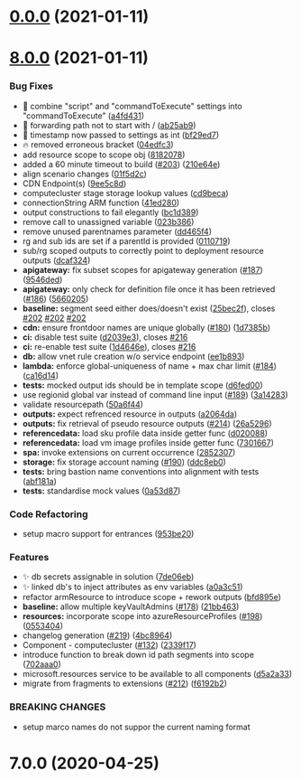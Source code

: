 # [0.0.0](https://github.com/hamlet-io/engine-plugin-aws/compare/v8.0.0...v0.0.0) (2021-01-11)



# [8.0.0](https://github.com/hamlet-io/engine-plugin-aws/compare/v7.0.0...v8.0.0) (2021-01-11)


### Bug Fixes

* :bug: combine "script" and "commandToExecute" settings into "commandToExecute" ([a4fd431](https://github.com/hamlet-io/engine-plugin-aws/commit/a4fd431c9958661eee66e59aa4f6a5251798ebdf))
* :bug: forwarding path not to start with / ([ab25ab9](https://github.com/hamlet-io/engine-plugin-aws/commit/ab25ab9427c96aa371cacb65153d9f23db722c71))
* :bug: timestamp now passed to settings as int ([bf29ed7](https://github.com/hamlet-io/engine-plugin-aws/commit/bf29ed792b902951061372b0ca0531807dcb71f2))
* :fire: removed erroneous bracket ([04edfc3](https://github.com/hamlet-io/engine-plugin-aws/commit/04edfc3876201f630aef44267013535b79266af5))
* add resource scope to scope obj ([8182078](https://github.com/hamlet-io/engine-plugin-aws/commit/8182078985fc12bf2f1e107db41e430a0769baf5))
* added a 60 minute timeout to build ([#203](https://github.com/hamlet-io/engine-plugin-aws/issues/203)) ([210e64e](https://github.com/hamlet-io/engine-plugin-aws/commit/210e64eaeb7374fca84a9404cea9e50f4f2d7e40))
* align scenario changes ([01f5d2c](https://github.com/hamlet-io/engine-plugin-aws/commit/01f5d2c449d9d1826045ccee7fb9e3508741031a))
* CDN Endpoint(s)  ([9ee5c8d](https://github.com/hamlet-io/engine-plugin-aws/commit/9ee5c8d07112807ca581cf4d13d0afa358f9f5e7))
* computecluster stage storage lookup values ([cd9beca](https://github.com/hamlet-io/engine-plugin-aws/commit/cd9becaf2511e2566d82d9fa0d05863374785d78))
* connectionString ARM function ([41ed280](https://github.com/hamlet-io/engine-plugin-aws/commit/41ed280985e6cfa5b9b8ebeeb546dd107ba29c8c))
* output constructions to fail elegantly ([bc1d389](https://github.com/hamlet-io/engine-plugin-aws/commit/bc1d389467b23a0032f73a124b9c0bbe9f16cd2f))
* remove call to unassigned variable ([023b386](https://github.com/hamlet-io/engine-plugin-aws/commit/023b38606b0d238dd55ad2dc52c3b2bbc842dd57))
* remove unused parentnames parameter ([dd465f4](https://github.com/hamlet-io/engine-plugin-aws/commit/dd465f46ff588209c16ec5488c86efa55fb2b97e))
* rg and sub ids are set if a parentId is provided ([0110719](https://github.com/hamlet-io/engine-plugin-aws/commit/01107198e7360aa313a416d59317ed8a07bfe190))
* sub/rg scoped outputs to correctly point to deployment resource outputs ([dcaf324](https://github.com/hamlet-io/engine-plugin-aws/commit/dcaf3249b596562a2b1d5d17964a0fa66f8df67b))
* **apigateway:** fix subset scopes for apigateway generation ([#187](https://github.com/hamlet-io/engine-plugin-aws/issues/187)) ([9546ded](https://github.com/hamlet-io/engine-plugin-aws/commit/9546dedd1991b64e70a6015f924451c8800dafe0))
* **apigateway:** only check for definition file once it has been retrieved ([#186](https://github.com/hamlet-io/engine-plugin-aws/issues/186)) ([5660205](https://github.com/hamlet-io/engine-plugin-aws/commit/566020566ce2cda16845ae0f84b445eebee95891))
* **baseline:** segment seed either does/doesn't exist ([25bec2f](https://github.com/hamlet-io/engine-plugin-aws/commit/25bec2f1986c14c0fef98b8f9831a0df0d4dbc3b)), closes [#202](https://github.com/hamlet-io/engine-plugin-aws/issues/202) [#202](https://github.com/hamlet-io/engine-plugin-aws/issues/202) [#202](https://github.com/hamlet-io/engine-plugin-aws/issues/202)
* **cdn:** ensure frontdoor names are unique globally ([#180](https://github.com/hamlet-io/engine-plugin-aws/issues/180)) ([1d7385b](https://github.com/hamlet-io/engine-plugin-aws/commit/1d7385be281c96a5344aa07fdb5cbae172606f25))
* **ci:** disable test suite ([d2039e3](https://github.com/hamlet-io/engine-plugin-aws/commit/d2039e3bdc3a5318c8d0817f436d3078e4ed1792)), closes [#216](https://github.com/hamlet-io/engine-plugin-aws/issues/216)
* **ci:** re-enable test suite ([1d4646e](https://github.com/hamlet-io/engine-plugin-aws/commit/1d4646ec07f8070a86b1e713b8eeddeae3afd91e)), closes [#216](https://github.com/hamlet-io/engine-plugin-aws/issues/216)
* **db:** allow vnet rule creation w/o service endpoint ([ee1b893](https://github.com/hamlet-io/engine-plugin-aws/commit/ee1b893c4f49875589ae421e8f0f36e0732d64a1))
* **lambda:** enforce global-uniqueness of name + max char limit ([#184](https://github.com/hamlet-io/engine-plugin-aws/issues/184)) ([ca16d14](https://github.com/hamlet-io/engine-plugin-aws/commit/ca16d142384bae370c46b704eef212deb0cca300))
* **tests:** mocked output ids should be in template scope ([d6fed00](https://github.com/hamlet-io/engine-plugin-aws/commit/d6fed00756276a5a2b4edb9b6a3aec496855b0e4))
* use regionid global var instead of command line input ([#189](https://github.com/hamlet-io/engine-plugin-aws/issues/189)) ([3a14283](https://github.com/hamlet-io/engine-plugin-aws/commit/3a14283aa30964eb363d47ad144ed4293f3609e0))
* validate resourcepath ([50a6f44](https://github.com/hamlet-io/engine-plugin-aws/commit/50a6f4456b58542fbb20a789f905750ca854da22))
* **outputs:** expect refrenced resource in outputs ([a2064da](https://github.com/hamlet-io/engine-plugin-aws/commit/a2064da1f5811e75728864bf0561c31464b69cba))
* **outputs:** fix retrieval of pseudo resource outputs ([#214](https://github.com/hamlet-io/engine-plugin-aws/issues/214)) ([26a5296](https://github.com/hamlet-io/engine-plugin-aws/commit/26a5296a797a24fcfae8f8ff653a916b1c105cb6))
* **referencedata:** load sku profile data inside getter func ([d020088](https://github.com/hamlet-io/engine-plugin-aws/commit/d020088beb892d55fc571d9b6bfd1e773518786a))
* **referencedata:** load vm image profiles inside getter func ([7301667](https://github.com/hamlet-io/engine-plugin-aws/commit/7301667b26b3f90bca61ae68fe1e76cc4b26ae1f))
* **spa:** invoke extensions on current occurrence ([2852307](https://github.com/hamlet-io/engine-plugin-aws/commit/285230729c386094cc4d4bbf7f52d019ac36a0d7))
* **storage:** fix storage account naming ([#190](https://github.com/hamlet-io/engine-plugin-aws/issues/190)) ([ddc8eb0](https://github.com/hamlet-io/engine-plugin-aws/commit/ddc8eb0255b3a001290867d20f34a4b789456ec7))
* **tests:** bring bastion name conventions into alignment with tests ([abf181a](https://github.com/hamlet-io/engine-plugin-aws/commit/abf181ae5ca1fcb837c9e38f4f3368526f9601a8))
* **tests:** standardise mock values ([0a53d87](https://github.com/hamlet-io/engine-plugin-aws/commit/0a53d871ddd084d7d4625914de9a23cb7e2ea198))


### Code Refactoring

* setup macro support for entrances ([953be20](https://github.com/hamlet-io/engine-plugin-aws/commit/953be200bbc8169a49469df48d3366179cd0e670))


### Features

* :sparkles: db secrets assignable in solution ([7de06eb](https://github.com/hamlet-io/engine-plugin-aws/commit/7de06eb7177170ac9c08e88cb699f2bb8600c714))
* :sparkles: linked db's to inject attributes as env variables ([a0a3c51](https://github.com/hamlet-io/engine-plugin-aws/commit/a0a3c51745ad2a04b07a2ab0ba9b24fd5e6c35db))
* refactor armResource to introduce scope + rework outputs ([bfd895e](https://github.com/hamlet-io/engine-plugin-aws/commit/bfd895ed77293b253d349d0f8c75b36ef9dc5282))
* **baseline:** allow multiple keyVaultAdmins ([#178](https://github.com/hamlet-io/engine-plugin-aws/issues/178)) ([21bb463](https://github.com/hamlet-io/engine-plugin-aws/commit/21bb46310b9444d7a993db618bcd6ac4b8e15974))
* **resources:** incorporate scope into azureResourceProfiles ([#198](https://github.com/hamlet-io/engine-plugin-aws/issues/198)) ([0553404](https://github.com/hamlet-io/engine-plugin-aws/commit/05534041dde69cf3ddf9953f7e5b0b1bb3acc436))
* changelog generation ([#219](https://github.com/hamlet-io/engine-plugin-aws/issues/219)) ([4bc8964](https://github.com/hamlet-io/engine-plugin-aws/commit/4bc8964b9fa6394a1031e33cc09388051a489f15))
* Component - computecluster ([#132](https://github.com/hamlet-io/engine-plugin-aws/issues/132)) ([2339f17](https://github.com/hamlet-io/engine-plugin-aws/commit/2339f17c7b164c35e3acd18d8424bf4f63c73b9c))
* introduce function to break down id path segments into scope ([702aaa0](https://github.com/hamlet-io/engine-plugin-aws/commit/702aaa00ff7d279f459f9d35807d4953a05f4e1a))
* microsoft.resources service to be available to all components ([d5a2a33](https://github.com/hamlet-io/engine-plugin-aws/commit/d5a2a332f4949930cdfb54069b5e7dd853a5ef28))
* migrate from fragments to extensions ([#212](https://github.com/hamlet-io/engine-plugin-aws/issues/212)) ([f6192b2](https://github.com/hamlet-io/engine-plugin-aws/commit/f6192b2ef4fc7b333e5ebef35a180d494ce8c4fc))


### BREAKING CHANGES

* setup marco names do not suppor the current naming
format



# 7.0.0 (2020-04-25)



